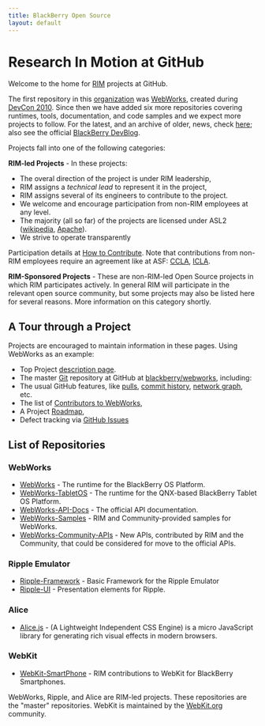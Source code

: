 ```yaml
---
title: BlackBerry Open Source
layout: default
---
```


# Research In Motion at GitHub

Welcome to the home for [RIM](http://rim.com) projects at GitHub.

The first repository in this [organization](https://github.com/blog/674-introducing-organizations) was [WebWorks](https://github.com/blackberry/WebWorks/commit/1a7373cb155756fb6be7ccce893d6d790ec10abf), created during [DevCon 2010](http://devblog.blackberry.com/2010/09/blackberry-webworks-and-the-open-source-community/).  Since then we have added six more repositories covering runtimes, tools, documentation, and code samples and we expect more projects to follow.
For the latest, and an archive of older, news, check [here](news); also see the official [BlackBerry DevBlog](http://devblog.blackberry.com/).

Projects fall into one of the following categories:

**RIM-led Projects** - In these projects:

* The overal direction of the project is under RIM leadership,
* RIM assigns a _technical lead_ to represent it in the project,
* RIM assigns several of its engineers to contribute to the project.
* We welcome and encourage participation from non-RIM employees at any level.
* The majority (all so far) of the projects are licensed under ASL2 ([wikipedia](http://en.wikipedia.org/wiki/Apache_Software_License), [Apache](http://www.apache.org/licenses/)).
* We strive to operate transparently

Participation details at [How to Contribute](howToContribute.html).  Note that contributions from non-RIM employees require an agreement like at ASF: [CCLA](http://www.blackberry.com/legal/pdfs/webworks/Research_In_Motion_Limited_CCLA_021811_cl.pdf), [ICLA](http://www.blackberry.com/legal/pdfs/webworks/Research_In_Motion_Limited_ICLA_021811_cl.pdf).


**RIM-Sponsored Projects** - These are non-RIM-led Open Source projects in which RIM participates actively.  In general RIM will participate in the relevant open source community, but some projects may also be listed here for several reasons.  More information on this category shortly.

## A Tour through a Project

Projects are encouraged to maintain information in these pages.  Using WebWorks as an example:

* Top Project [description page](webworks/index.html).
* The master [Git](http://en.wikipedia.org/wiki/Git_%28software%29) repository at GitHub at [blackberry/webworks](http://github.com/blackberry/WebWorks), including:
* The usual GitHub features, like [pulls](https://github.com/blackberry/WebWorks/pulls), [commit history](https://github.com/blackberry/WebWorks/commits/master), [network graph](https://github.com/blackberry/WebWorks/network), etc.
* The list of [Contributors to WebWorks](https://github.com/blackberry/WebWorks/contributors),
* A Project [Roadmap](https://github.com/blackberry/WebWorks/issues/milestones),
* Defect tracking via [GitHub Issues](https://github.com/blackberry/WebWorks/issues)

## List of Repositories

### WebWorks

* [WebWorks](http://github.com/blackberry/WebWorks) - The runtime for the BlackBerry OS Platform.
* [WebWorks-TabletOS](http://github.com/blackberry/WebWorks-TabletOS) - The runtime for the QNX-based BlackBerry Tablet OS Platform.
* [WebWorks-API-Docs](https://github.com/blackberry/WebWorks-API-Docs) - The official API documentation.
* [WebWorks-Samples](https://github.com/blackberry/WebWorks-Samples) - RIM and Community-provided samples for WebWorks.
* [WebWorks-Community-APIs](http://github.com/blackberry/WebWorks-Community-APIs) - New APIs, contributed by RIM and the Community, that could be considered for move to the official APIs.

### Ripple Emulator

* [Ripple-Framework](https://github.com/blackberry/Ripple-Framework) - Basic Framework for the Ripple Emulator
* [Ripple-UI](https://github.com/blackberry/Ripple-UI) - Presentation elements for Ripple.

### Alice

* [Alice.js](https://github.com/blackberry/Alice) - (A Lightweight Independent CSS Engine) is a micro JavaScript library for generating rich visual effects in modern browsers.

### WebKit

* [WebKit-SmartPhone](https://github.com/blackberry/WebKit-Smartphone) - RIM contributions to WebKit for BlackBerry Smartphones.

WebWorks, Ripple, and Alice are RIM-led projects.  These repositories are the "master" repositories.
WebKit is maintained by the [WebKit.org](http://webkit.org) community.

